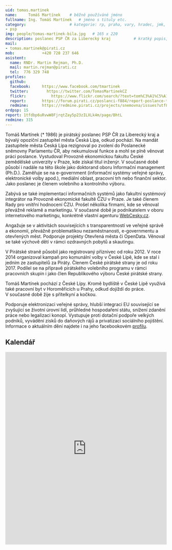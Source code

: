 ```yaml
---
uid: tomas.martinek
name:     Tomáš Martínek  	# běžně používáné jméno
fullname: Ing. Tomáš Martínek  	# jméno s tituly etc.
category:                 	# kategorie: rp, praha, vary, hradec, jmk, senat
- psp
img: people/tomas-martinek-bila.jpg   # 165 x 220
description: poslanec PSP ČR za Liberecký kraj         	# kratký popis, max 160 znaků
mail:
- tomas.martinek@pirati.cz
mob:	        +420 728 237 646
asistent:
  name: RNDr. Martin Rejman, Ph.D.
  mail: martin.rejman@pirati.cz
  tel:  776 329 748
profiles:
  github:       
  facebook:     https://www.facebook.com/tmartinek
  twitter: 		  https://twitter.com/TomasMartinekCZ
  flickr:		    https://www.flickr.com/search/?text=tom%C3%A1%C5%A1%20mart%C3%ADnek
  report:       https://forum.pirati.cz/poslanci-f884/report-poslance-tomas-martinek-t38894.html
  redmine:      https://redmine.pirati.cz/projects/snemovna/issues?utf8=%E2%9C%93&set_filter=1&f%5B%5D=status_id&op%5Bstatus_id%5D=o&f%5B%5D=fixed_version_id&op%5Bfixed_version_id%5D=%3D&v%5Bfixed_version_id%5D%5B%5D=28&f%5B%5D=assigned_to_id&op%5Bassigned_to_id%5D=%3D&v%5Bassigned_to_id%5D%5B%5D=315&f%5B%5D=&c%5B%5D=subject&c%5B%5D=status&c%5B%5D=priority&c%5B%5D=due_date&c%5B%5D=done_ratio&group_by=assigned_to&t%5B%5D=
ordpsp: 15
report: 1tfdbp6uRvwW8FjrqtZay5p23zILXLk4m/page/BhtL
redmine: 315
---
```


Tomáš Martínek (* 1986) je pirátský poslanec PSP ČR za Liberecký kraj a bývalý opoziční zastupitel města Česká Lípa, odkud pochází. Na mandát zastupitele města Česká Lípa rezignoval po zvolení do Poslanecké sněmovny Parlamentu ČR, aby nekumuloval funkce a mohl se plně věnovat práci poslance. Vystudoval Provozně ekonomickou fakultu České zemědělské univerzity v Praze, kde získal titul inženýr. V současné době působí i nadále na této škole jako doktorand oboru Informační management (Ph.D.). Zaměřuje se na e-government (informační systémy veřejné správy, elektronické volby apod.), mediální oblast, pracovní trh nebo finanční sektor. Jako poslanec je členem volebního a kontrolního výboru.

Zabývá se také implementací informačních systémů jako fakultní systémový integrátor na Provozně ekonomické fakultě ČZU v Praze. Je také členem Rady pro vnitřní hodnocení ČZU. Prošel několika firmami, kde se věnoval převážně reklamě a marketingu. V současné době je podnikatelem v oboru internetového marketingu, konkrétně vlastní agenturu [WebCesky.cz](https://www.webcesky.cz). 

Angažuje se v aktivitách souvisejících s transparentností ve veřejné správě a ekonomií, převážně problematikou nezaměstnanosti, e-governmentu a otevřených měst. Podporuje projekty Otevřená města či OpenData. Věnoval se také výchově dětí v rámci ozdravných pobytů a skautingu.

V Pirátské straně působil jako registrovaný příznivec od roku 2012. V roce 2014 organizoval kampaň pro komunální volby v České Lípě, kde se stal i jedním ze zastupitelů za Piráty. Členem České pirátské strany je od roku 2017. Podílel se na přípravě pirátského volebního programu v rámci pracovních skupin i jako člen Republikového výboru České pirátské strany.

Tomáš Martínek pochází z České Lípy. Kromě bydliště v České Lípě využívá také pracovní byt v Horoměřicích u Prahy, odkud dojíždí do práce. V současné době žije s přítelkyní a kočkou.

Podporuje elektronizaci veřejné správy, hlubší integraci EU související se zvyšující se životní úrovní lidí, průhledné hospodaření státu, snížení zdanění práce nebo legalizaci konopí. Vystupuje proti dotační podpoře velkých podniků, vyvádění zisků do daňových rájů a  privatizaci sociálního pojištění. Informace o aktuálním dění najdete i na jeho facebookovém [profilu](https://www.facebook.com/tmartinek).

Kalendář
--------

<iframe src="https://calendar.google.com/calendar/embed?src=spnksjkkqsm5s05p05clfjjr14%40group.calendar.google.com&ctz=Europe%2FPrague" style="border: 0; max-width:100%" width="740" height="600" frameborder="0" scrolling="no"></iframe>
